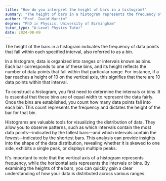 ```yaml
---
title: "How do you interpret the height of bars in a histogram?"
summary: "The height of bars in a histogram represents the frequency of data points within each interval or bin."
author: "Prof. David Martin"
degree: "PhD in Physics, University of Birmingham"
tutor_type: "A-Level Physics Tutor"
date: 2024-08-09
---
```


The height of the bars in a histogram indicates the frequency of data points that fall within each specified interval, also referred to as a bin.

In a histogram, data is organized into ranges or intervals known as bins. Each bar corresponds to one of these bins, and its height reflects the number of data points that fall within that particular range. For instance, if a bar reaches a height of $10$ on the vertical axis, this signifies that there are $10$ data points within that interval.

To construct a histogram, you first need to determine the intervals or bins. It is essential that these bins are of equal width to represent the data fairly. Once the bins are established, you count how many data points fall into each bin. This count represents the frequency and dictates the height of the bar for that bin.

Histograms are valuable tools for visualizing the distribution of data. They allow you to observe patterns, such as which intervals contain the most data points—indicated by the tallest bars—and which intervals contain the fewest—indicated by the shortest bars. This analysis can provide insights into the shape of the data distribution, revealing whether it is skewed to one side, exhibits a single peak, or displays multiple peaks.

It's important to note that the vertical axis of a histogram represents frequency, while the horizontal axis represents the intervals or bins. By examining the heights of the bars, you can quickly gain a clear understanding of how your data is distributed across various ranges.
    